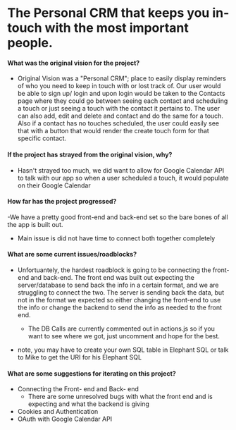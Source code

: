 # The Personal CRM that keeps you in-touch with the most important people.



#### What was the original vision for the project? ####

- Original Vision was a "Personal CRM"; place to easily display reminders of who you need to keep in touch with or lost track of. Our user would be able to sign up/ login and upon login would be taken to the Contacts page where they could go between seeing each contact and scheduling a touch or just seeing a touch with the contact it pertains to. The user can also add, edit and delete and contact and do the same for a touch. Also if a contact has no touches scheduled, the user could easily see that with a button that would render the create touch form for that specific contact.


#### If the project has strayed from the original vision, why? ####

- Hasn't strayed too much, we did want to allow for Google Calendar API to talk with our app so when a user scheduled a touch, it would populate on their Google Calendar


#### How far has the project progressed? ####

-We have a pretty good front-end and back-end set so the bare bones of all the app is built out.
- Main issue is did not have time to connect both together completely


#### What are some current issues/roadblocks? ####

- Unfortuantely, the hardest roadblock is going to be connecting the front-end and back-end. The front end was built out expecting the server/database to send back the info in a certain format, and we are struggling to connect the two. The server is sending back the data, but not in the format we expected so either changing the front-end to use the info or change the backend to send the info as needed to the front end.
    - The DB Calls are currently commented out in actions.js so if you want to see where we got, just uncomment and hope for the best.

- note, you may have to create your own SQL table in Elephant SQL or talk to Mike to get the URI for his Elephant SQL


#### What are some suggestions for iterating on this project? ####

- Connecting the Front- end and Back- end
  - There are some unresolved bugs with what the front end and is expecting and what the backend is giving
- Cookies and Authentication
- OAuth with Google Calendar API


